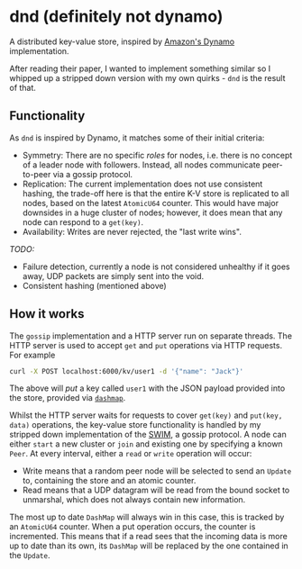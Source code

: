 # dnd (definitely not dynamo)

A distributed key-value store, inspired by [Amazon's Dynamo](https://www.amazon.science/publications/dynamo-amazons-highly-available-key-value-store) implementation.

After reading their paper, I wanted to implement something similar so I whipped up a stripped down version with my own quirks - `dnd` is the result of that.

## Functionality

As `dnd` is inspired by Dynamo, it matches some of their initial criteria:

- Symmetry: There are no specific _roles_ for nodes, i.e. there is no concept of a leader node with followers. Instead, all nodes communicate peer-to-peer via a gossip protocol.
- Replication: The current implementation does not use consistent hashing, the trade-off here is that the entire K-V store is replicated to all nodes, based on the latest `AtomicU64` counter. This would have major downsides in a huge cluster of nodes; however, it does mean that any node can respond to a `get(key)`.
- Availability: Writes are never rejected, the "last write wins".


_TODO:_

- Failure detection, currently a node is not considered unhealthy if it goes away, UDP packets are simply sent into the void.
- Consistent hashing (mentioned above)


## How it works

The `gossip` implementation and a HTTP server run on separate threads. The HTTP server is used to accept `get` and `put` operations
via HTTP requests. For example

```bash
curl -X POST localhost:6000/kv/user1 -d '{"name": "Jack"}'
```

The above will _put_ a key called `user1` with the JSON payload provided into the store, provided via [`dashmap`](https://docs.rs/dashmap/latest/dashmap/).

Whilst the HTTP server waits for requests to cover `get(key)` and `put(key, data)` operations, the key-value store functionality is handled by my stripped down implementation of the [SWIM](https://www.cs.cornell.edu/projects/Quicksilver/public_pdfs/SWIM.pdf), a gossip protocol.
A node can either `start` a new cluster or `join` and existing one by specifying a known `Peer`. At every interval, either a `read` or `write` operation will occur:

- Write means that a random peer node will be selected to send an `Update` to, containing the store and an atomic counter.
- Read means that a UDP datagram will be read from the bound socket to unmarshal, which does not always contain new information.

The most up to date `DashMap` will always win in this case, this is tracked by an `AtomicU64` counter. When a put operation occurs, the counter is incremented. This means that if a read
sees that the incoming data is more up to date than its own, its `DashMap` will be replaced by the one contained in the `Update`.


